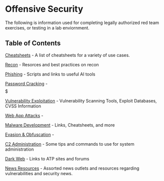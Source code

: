 # Offensive Security 
The following is information used for completing legally authorized red team exercises, or testing in a lab enviornment.

## Table of Contents

[Cheatsheets](https://github.com/NetSecQuin/Quintessence/blob/main/Pages/Cheatsheets.md) - A list of cheatsheets for a variety of use cases.

[Recon]() - Resorces and best practices on recon

[Phishing]() - Scripts and links to useful AI tools 

[Password Cracking]() - $$$$$

[Vulnerability Exploitation]() - Vulnerability Scanning Tools, Exploit Databases, CVSS Information

[Web App Attacks]() - 

[Malware Development]() - Links, Cheatsheets, and more

[Evasion & Obfuscation]() -

[C2 Administration]() - Some tips and commands to use for system administration

[Dark Web](https://github.com/NetSecQuin/Quintessence/blob/main/Pages/Dark%20Web.md) - Links to ATP sites and forums

[News Resources]() - Assorted news outlets and resources regarding vulnerabilities and security news.